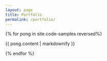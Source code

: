 ```yaml
---
layout: page
title: Portfolio
permalink: /portfolio/
---
```



{% for pong in site.code-samples reversed%}
  <p>{{ pong.content | markdownify }}</p>
  {% endfor %}
